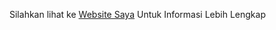 Silahkan lihat ke 
[Website Saya](luthfihilmanaf.000webhostapp.com "Website Saya")
Untuk Informasi Lebih Lengkap